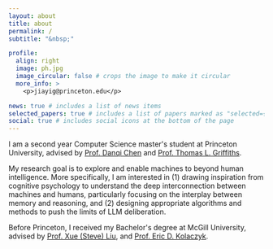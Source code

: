 ```yaml
---
layout: about
title: about
permalink: /
subtitle: "&nbsp;"

profile:
  align: right
  image: ph.jpg
  image_circular: false # crops the image to make it circular
  more_info: >
    <p>jiayig@princeton.edu</p>

news: true # includes a list of news items
selected_papers: true # includes a list of papers marked as "selected={true}"
social: true # includes social icons at the bottom of the page
---
```


I am a second year Computer Science master's student at Princeton University, advised by [Prof. Danqi Chen](https://www.cs.princeton.edu/~danqic/) and [Prof. Thomas L. Griffiths](https://cocosci.princeton.edu/tom/tom.php).

My research goal is to explore and enable machines to beyond human intelligence. More specifically, I am interested in (1) drawing inspiration from cognitive psychology to understand the deep interconnection between machines and humans, particularly focusing on the interplay between memory and reasoning, and (2) designing appropriate algorithms and methods to push the limits of LLM deliberation.

Before Princeton, I received my Bachelor's degree at McGill University, advised by [Prof. Xue (Steve) Liu](https://cs.mcgill.ca/~xueliu/site/intro.html), and [Prof. Eric D. Kolaczyk](https://sites.bu.edu/kolaczyk/).
